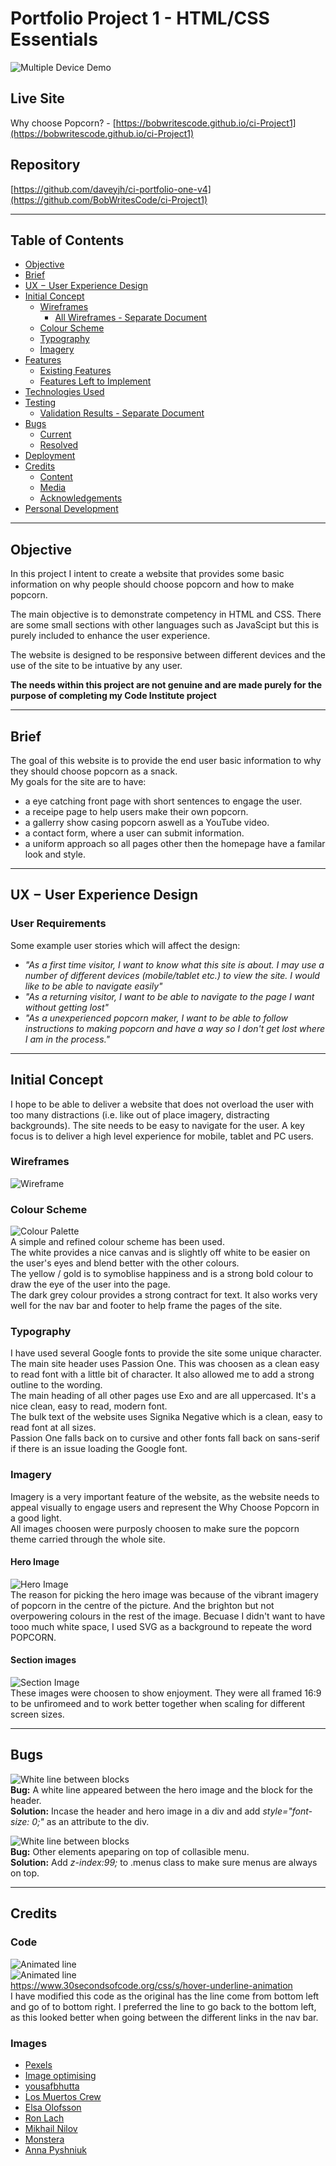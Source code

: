 # **Portfolio Project 1 - HTML/CSS Essentials**
![Multiple Device Demo](assets/docs/amiresponsive.png "Multiple Device Demo")
## **Live Site**
Why choose Popcorn? - [https://bobwritescode.github.io/ci-Project1](https://bobwritescode.github.io/ci-Project1)
## **Repository**
[https://github.com/daveyjh/ci-portfolio-one-v4](https://github.com/BobWritesCode/ci-Project1)
***
## **Table of Contents**
- [Objective](#Objective)
- [Brief](#Brief)
- [UX &#8722; User Experience Design](#UX-&#8722;-User-Experience-Design)
- [Initial Concept](#Initial-Concept)
    - [Wireframes](#Wireframes)
        - [All Wireframes - Separate Document](./readme-content/wireframes.md)
    - [Colour Scheme](#Colour-Scheme)
    - [Typography](#Typography)
    - [Imagery](#Imagery)
- [Features](#Features)
    - [Existing Features](#Existing-Features)
    - [Features Left to Implement](#Features-Left-to-Implement)
- [Technologies Used](#Technologies-Used)
- [Testing](#Testing)
    - [Validation Results - Separate Document](./readme-content/w3c.md)
- [Bugs](#Bugs)
    - [Current](#Current)
    - [Resolved](#Resolved)
- [Deployment](#Deployment)
- [Credits](#Credits)
    - [Content](#Content)
    - [Media](#Media)
    - [Acknowledgements](#Acknowledgements)
- [Personal Development](#Personal-Development)
***
## **Objective**
In this project I intent to create a website that provides some basic information on why people should choose popcorn and how to make popcorn.

The main objective is to demonstrate competency in HTML and CSS.  There are some small sections with other languages such as JavaScipt but this is purely included to enhance the user experience.

The website is designed to be responsive between different devices and the use of the site to be intuative by any user.

**The needs within this project are not genuine and are made purely for the purpose of completing my Code Institute project**
***
## **Brief**
The goal of this website is to provide the end user basic information to why they should choose popcorn as a snack.  
My goals for the site are to have:
- a eye catching front page with short sentences to engage the user.
- a receipe page to help users make their own popcorn.
- a gallerry show casing popcorn aswell as a YouTube video.
- a contact form, where a user can submit information.
- a uniform approach so all pages other then the homepage have a familar look and style.
***
## **UX &#8722; User Experience Design**
### **User Requirements**
Some example user stories which will affect the design:
- *"As a first time visitor, I want to know what this site is about. I may use a number of different devices (mobile/tablet etc.) to view the site. I would like to be able to navigate easily"*
- *"As a returning visitor, I want to be able to navigate to the page I want without getting lost"*
- *"As a unexperienced popcorn maker, I want to be able to follow instructions to making popcorn and have a way so I don't get lost where I am in the process."*
***
## **Initial Concept**
I hope to be able to deliver a website that does not overload the user with too many distractions (i.e. like out of place imagery, distracting backgrounds). The site needs to be easy to navigate for the user. 
A key focus is to deliver a high level experience for mobile, tablet and PC users.

### **Wireframes**

![Wireframe](assets/docs/wireframe.png)

### **Colour Scheme**
![Colour Palette](assets/docs/palette.png)\
A simple and refined colour scheme has been used.\
The white provides a nice canvas and is slightly off white to be easier on the user's eyes and blend better with the other colours.\
The yellow / gold is to symoblise happiness and is a strong bold colour to draw the eye of the user into the page.\
The dark grey colour provides a strong contract for text. It also works very well for the nav bar and footer to help frame the pages of the site.

### **Typography**
I have used several Google fonts to provide the site some unique character.\
The main site header uses Passion One. This was choosen as a clean easy to read font with a little bit of character. It also allowed me to add a strong outline to the wording.\
The main heading of all other pages use Exo and are all uppercased. It's a nice clean, easy to read, modern font.\
The bulk text of the website uses Signika Negative which is a clean, easy to read font at all sizes.\
Passion One falls back on to cursive and other fonts fall back on sans-serif if there is an issue loading the Google font.

### **Imagery**
Imagery is a very important feature of the website, as the website needs to appeal visually to engage users and represent the Why Choose Popcorn in a good light.\
All images choosen were purposly choosen to make sure the popcorn theme carried through the whole site.

#### **Hero Image**
![Hero Image](assets/docs/hero-image.png)\
The reason for picking the hero image was because of the vibrant imagery of popcorn in the centre of the picture. And the brighton but not overpowering colours in the rest of the image. 
Becuase I didn't want to have tooo much white space, I used SVG as a background to repeate the word POPCORN.

#### **Section images**
![Section Image](assets/docs/section-example.png)\
These images were choosen to show enjoyment. They were all framed 16:9 to be unfiromeed and to work better together when scaling for different screen sizes.

***

## Bugs

![White line between blocks](assets/docs/line-bug.png)\
**Bug:** A white line appeared between the hero image and the block for the header.\
**Solution:** Incase the header and hero image in a div and add *style="font-size: 0;"* as an attribute to the div.

![White line between blocks](assets/docs/collapsible-menu.png)\
**Bug:** Other elements apeparing on top of collasible menu.\
**Solution:** Add *z-index:99;* to .menus class to make sure menus are always on top.

---

## Credits

### Code

![Animated line](assets/docs/animated-line.gif) \
![Animated line](assets/docs/animated-line-2.gif) \
https://www.30secondsofcode.org/css/s/hover-underline-animation \
I have modified this code as the original has the line come from bottom left and go of to bottom right. I preferred the line to go back to the bottom left, as this looked better when going between the different links in the nav bar.

### Images

- [Pexels](https://www.pexels.com/)
- [Image optimising](http://www.imageoptimizer.net/Home.aspx)
- [yousafbhutta](https://pixabay.com/users/yousafbhutta-2933897/)
- [Los Muertos Crew](https://www.pexels.com/@cristian-rojas/)
- [Elsa Olofsson](https://www.pexels.com/@elsa-olofsson-3357043/)
- [Ron Lach](https://www.pexels.com/@ron-lach/)
- [Mikhail Nilov](https://www.pexels.com/@mikhail-nilov/)
- [Monstera](https://www.pexels.com/@gabby-k/)
- [Anna Pyshniuk](https://www.pexels.com/@anna-pyshniuk-2453945/)